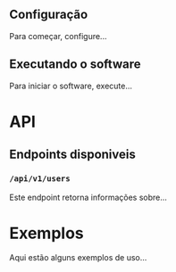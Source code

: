 ## Configuração

Para começar, configure...

## Executando o software

Para iniciar o software, execute...

# API

## Endpoints disponiveis

### `/api/v1/users`

Este endpoint retorna informações sobre...

# Exemplos

Aqui estão alguns exemplos de uso...
